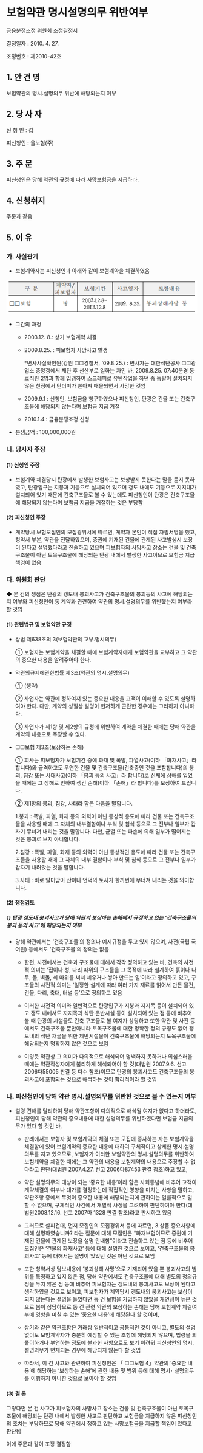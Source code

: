 # 보험약관 명시설명의무 위반여부


금융분쟁조정 위원회 조정결정서

결정일자 : 2010. 4. 27.

조정번호 : 제2010-42호

## 1. 안 건 명
보험약관의 명시․설명의무 위반에 해당되는지 여부

## 2. 당 사 자 

신 청 인  :  갑

피신청인  :  을보험(주)


## 3. 주    문

피신청인은 당해 약관의 규정에 따라 사망보험금을 지급하라.

## 4. 신청취지 

주문과 같음


## 5. 이   유 

### 가. 사실관계
 
* 보험계약자는 피신청인과 아래와 같이 보험계약을 체결하였음

![alt image](https://raw.githubusercontent.com/aijinet/bodoc-claim-contents/master/contents/images/130_1.PNG)

<!--
구 분
계약자/
피보험자
보험기간
사고일자
보장내용
☐☐보험
병
2003.12.8~
2013.12.8
2009. 8.25.
 붕괴상해사망 등
-->


* 그간의 과정

  * 2003.12. 8.: 상기 보험계약 체결

  * 2009.8.25. : 피보험자 사망사고 발생

    *변사사실확인원(강원 ☐☐경찰서, ‘09.8.25.) : 변사자는 대한석탄공사 ☐☐광업소 중앙갱에서 채탄 후 선산부로 일하는 자인 바, 2009.8.25. 07:40분경 동료직원 2명과 함께 입갱하여 스크레퍼로 유탄작업을 하던 중 동발이 설치되지 않은 천정에서 탄더미가 쏟아져 매몰되면서 사망한 것임

  * 2009.9.1 : 신청인, 보험금을 청구하였으나 피신청인, 탄광은 건물 또는 건축구조물에 해당되지 않는다며 보험금 지급 거절

  * 2010.1.4.: 금융분쟁조정 신청

 * 분쟁금액 : 100,000,000원 


### 나. 당사자 주장 

#### (1) 신청인 주장 

* 보험계약 체결당시 탄광에서 발생한 보험사고는 보상받지 못한다는 말을 듣지 못하였고, 탄광입구는 지붕과 기둥으로 설치되어 있으며 갱도 내에도 기둥으로 지지대가 설치되어 있기 때문에 건축구조물로 볼 수 있는데도 피신청인이 탄광은 건축구조물에 해당되지 않는다며 보험금 지급을 거절하는 것은 부당함
 
#### (2) 피신청인 주장

* 계약당시 보험모집인의 모집경위서에 따르면, 계약자 본인이 직접 자필서명을 했고, 청약서 부본, 약관을 전달하였으며, 증권에 기재된 건물에 관계된 사고발생시 보장이 된다고 설명했다라고 진술하고 있으며 피보험자의 사망사고 장소는 건물 및 건축구조물이 아닌 토목구조물에 해당되는 탄광 내에서 발생한 사고이므로 보험금 지급책임이 없음


### 다. 위원회 판단

◆ 본 건의 쟁점은 탄광의 갱도내 붕괴사고가 건축구조물의 붕괴등의 사고에 해당되는지 여부와 피신청인이 동 계약과 관련하여 약관의 명시․설명의무를 위반했는지 여부라 할 것임  

#### (1) 관련법규 및 보험약관 규정

* 상법 제638조의 3(보험약관의 교부․명시의무)

  ① 보험자는 보험계약을 체결할 때에 보험계약자에게 보험약관을 교부하고 그 약관의 중요한 내용을 알려주어야 한다.

* 약관의규제에관한법률 제3조(약관의 명시․설명의무)
   
  ① (생략)
  
  ② 사업자는 약관에 정하여져 있는 중요한 내용을 고객이 이해할 수 있도록 설명하여야 한다. 다만, 계약의 성질상 설명이 현저하게 곤란한 경우에는 그러하지 아니하다.
  
  ③ 사업자가 제1항 및 제2항의 규정에 위반하여 계약을 체결한 때에는 당해 약관을 계약의 내용으로 주장할 수 없다.

* ☐☐보험 제3조(보상하는 손해)

  ① 회사는 피보험자가 보험기간 중에 화재 및 폭발, 파열사고(이하 「화재사고」라 합니다)와 급격하고도 우연한 건물 및 건축구조물(건축중인 것을 포함합니다)의 붕괴, 침강 또는 사태사고(이하 「붕괴 등의 사고」라 합니다)로 신체에 상해를 입었을 때에는 그 상해로 인하여 생긴 손해(이하 「손해」라 합니다)를 보상하여 드립니다.
  
  ② 제1항의 붕괴, 침강, 사태라 함은 다음을 말합니다.
    
    1.붕괴 : 폭발, 파열, 화재 등의 외력이 아닌 통상적 용도에 따라 건물 또는 건축구조물을 사용할 때에 그 자체의 내부결함이나 부식 및 침식 등으로 그 전부나 일부가 갑자기 무너져 내리는 것을 말합니다. 다만, 균열 또는 파손에 의해 일부가 떨어지는 것은 붕괴로 보지 아니합니다.
    
    2.침강 : 폭발, 파열, 화재 등의 외력이 아닌 통상적인 용도에 따라 건물 또는 건축구조물을 사용할 때에 그 자체의 내부 결함이나 부식 및 침식 등으로 그 전부나 일부가 갑자기 내려앉는 것을 말합니다.
    
    3.사태 : 비로 말미암아 산이나 언덕의 토사가 한꺼번에 무너져 내리는 것을 의미합니다.  

#### (2) 쟁점검토  

##### 1) 탄광 갱도내 붕괴사고가 당해 약관의 보상하는 손해에서 규정하고 있는 ‘건축구조물의 붕괴 등의 사고’에 해당되는지 여부

* 당해 약관에서는 ‘건축구조물’의 정의나 예시규정을 두고 있지 않으며, 사전(국립 국어원) 등에서도 ‘건축구조물’의 정의는 없음

  * 한편, 사전에서는 건축과 구조물에 대해서 각각 정의하고 있는 바,  건축의 사전적 의미는 ‘집이나 성, 다리 따위의 구조물을 그 목적에 따라 설계하여 흙이나 나무, 돌, 벽돌, 쇠 따위를 써서 세우거나 쌓아 만드는 일’이라고 정의하고 있고, 구조물의 사전적 의미는 ‘일정한 설계에 따라 여러 가지 재료를 얽어서 만든 물건, 건물, 다리, 축대, 터널 등’으로 정의하고 있음 

   * 이러한 사전적 의미와 일반적으로 탄광입구가 지붕과 지지목 등이 설치되어 있고 갱도 내에서도 지지목과 석탄 운반시설 등이 설치되어 있는 점 등에 비추어 볼 때 탄광의 시설물도 건축 구조물로 볼 여지가 상당하고 또한 약관 및 사전 등에서도 건축구조물 뿐만아니라 토목구조물에 대한 명확한 정의 규정도 없어 갱도내의 석탄 채굴을 위한 제반시설물이 건축구조물에 해당되는지 토목구조물에 해당되는지 명확하지 않은 것으로 보임


   * 이렇듯 약관상 그 의미가 다의적으로 해석되어 명백하지 못하거나 의심스러울 때에는 약관작성자에게 불리하게 해석되어야 할 것(대법원 2007.9.6. 선고 2006다55005 판결 등 다수 참조)이므로 탄광의 붕괴사고도 건축구조물의 붕괴사고에 포함되는 것으로 해석하는 것이 합리적이라 할 것임  

 
### 나. 피신청인이 당해 약관 명시․설명의무를 위반한 것으로 볼 수 있는지 여부

* 설령 견해를 달리하여 당해 약관조항이 다의적으로 해석될 여지가 없다고 하더라도, 피신청인이 당해 약관의 중요내용에 대한 설명의무를 위반하였다면 보험금 지급의무가 있다 할 것인 바,

   * 판례에서는 보험자 및 보험계약의 체결 또는 모집에 종사하는 자는 보험계약을 체결함에 있어 보험계약의 중요한 내용에 대하여 구체적이고 상세한 명시․설명의무를 지고 있으므로, 보험자가 이러한 보험약관의 명시․설명의무를 위반하여 보험계약을 체결한 때에는 그 약관의 내용을 보험계약의 내용으로 주장할 수 없다라고 판단(대법원 2007.4.27. 선고 2006다87453 판결 참조)하고 있고, 

   * 약관 설명의무의 대상이 되는 ‘중요한 내용’이라 함은 사회통념에 비추어 고객이 계약체결의 여부나 대가를 결정하는데 직접적인 영향을 미치는 사항을 말하고, 약관조항 중에서 무엇이 중요한 내용에 해당되는지에 관하여는 일률적으로 말할 수 없으며, 구체적인 사건에서 개별적 사정을 고려하여 판단하여야 한다(대법원2008.12.16. 선고 2007마 1328 판결 참조)라고 판시하고 있음  

   * 그러므로 살피건대, 먼저 모집인의 모집경위서 등에 따르면, 3.상품 중요사항에 대해 설명하였습니까? 라는 질문에 대해 모집인은 “화재보험이므로 증권에 기재된 건물에 관계된 보장을 설명 안내함”이라고 진술하고 있는 점 등에 비추어 모집인은 ‘건물의 화재사고’ 등에 대해 설명한 것으로 보이고, ‘건축구조물의 붕괴사고’ 등에 대해서는 설명이 있었던 것은 아닌 것으로 보임


    * 또한 청약서상 담보내용에 ‘붕괴상해 사망’으로 기재되어 있을 뿐 붕괴사고의 범위를 특정하고 있지 않은 점, 당해 약관에서도 건축구조물에 대해 별도의 정의규정을 두지 않은 점 등에 비추어 피보험자는 갱도내의 붕괴사고도 보상이 된다고 생각하였을 것으로 보이고, 피보험자가 계약당시 갱도내의 붕괴사고는 보상이 되지 않는다는 설명을 들었다면 동 건 보험을 가입하지 않았을 개연성이 높은 것으로 봄이 상당하므로 동 건 관련 약관의 보상하는 손해는 당해 보험계약 체결여부에 영향을 미칠 수 있는 ‘중요한 내용’에 해당된다 할 것이며, 

   * 상기와 같은 약관조항은 거래상 일반적이고 공통적인 것이 아니고, 별도의 설명 없이도 보험계약자가 충분히 예상할 수 있는 조항에 해당되지 않으며, 법령을 되풀이하거나 부연하는 정도에 불과한 사항으로도 보기 어려워 피신청인의 명시․설명의무가 면제되는 경우에 해당되지 않는다 할 것임

   * 따라서, 이 건 사고와 관련하여 피신청인은 「 ☐☐보험 4」약관의 ‘중요한 내용’에 해당하는 ‘보상하는 손해’에 관한 내용 및 범위 등에 대해 명시･ 설명의무를 이행하지 아니한 것으로 보아야 할 것임

#### (3) 결 론   
	
그렇다면 본 건 사고가 피보험자의 사망사고 장소는 건물 및 건축구조물이 아닌 토목구조물에 해당되는 탄광 내에서 발생한 사고로  판단하고 보험금을 지급하지 않은 피신청인의 조치는 부당하므로 당해 약관에서 정하고 있는 사망보험금을 지급할 책임이 있다고 판단됨

이에 주문과 같이 조정 결정함 